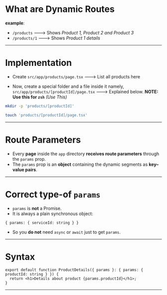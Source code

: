 # What are Dynamic Routes
**example**:
- `/products` ---> Shows _Product 1, Product 2 and Product 3_
- `/products/1` ---> Shows _Product 1 details_

---
# Implementation
- Create `src/app/products/page.tsx` ---> List all products here

- Now, create a special folder and a file inside it namely, `src/app/products/[productId]/page.tsx` ---> Explained below. 
**NOTE: Use this for `zsh`** _(Use This)_
``` bash
mkdir -p 'products/[productId]'

touch 'products/[productId]/page.tsx'
```

---
# Route Parameters
- Every **page** inside the `app` directory **receives route parameters** through the `params` prop.
- The `params` prop is an **object** containing the dynamic segments as **key–value pairs**.

---
# Correct type-of  `params`
- `params` is **not** a Promise.
- It is always a plain synchronous object:
``` tsx
{ params: { serviceId: string } }

```
- So you **do not** need `async` or `await` just to get `params`.

---
# Syntax
``` tsx
export default function ProductDetails({ params }: { params: { productId: string } }) {
  return <h1>Details about product {params.productId}</h1>;
}

```

---
